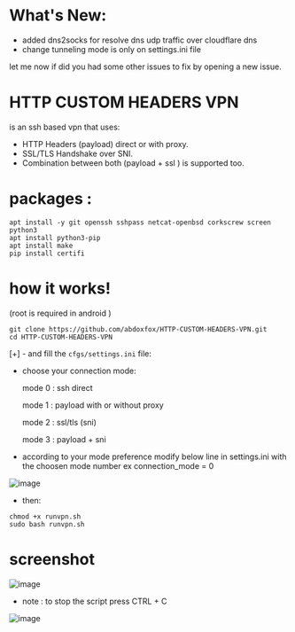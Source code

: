# What's New:
* added dns2socks for resolve dns udp traffic over cloudflare dns 
* change tunneling mode is only on settings.ini file

let me now if did you had some other issues to fix by opening a new issue.

# HTTP CUSTOM HEADERS VPN 
is an ssh based vpn that uses:

- HTTP Headers (payload) direct or with proxy.
- SSL/TLS Handshake over SNI.
- Combination between both (payload + ssl ) is supported too.




# packages :

```
apt install -y git openssh sshpass netcat-openbsd corkscrew screen python3
apt install python3-pip 
apt install make
pip install certifi
```


# how it works!

(root is required in android )
```
git clone https://github.com/abdoxfox/HTTP-CUSTOM-HEADERS-VPN.git
cd HTTP-CUSTOM-HEADERS-VPN
```
[+] - and fill the `cfgs/settings.ini` file:
* choose your connection mode:

    mode 0 : ssh direct

    mode 1 : payload with or without proxy

    mode 2 :  ssl/tls (sni)

     mode 3 : payload + sni 

- according to your mode preference modify below line in settings.ini with the choosen mode number
ex
connection_mode = 0

![image](https://user-images.githubusercontent.com/46646744/122469251-9f621400-cfb4-11eb-9d64-f5dbfa2dffa9.png)


- then:
```
chmod +x runvpn.sh
sudo bash runvpn.sh
```


# screenshot

![image](https://user-images.githubusercontent.com/46646744/121225010-00853b80-c881-11eb-8cb6-4fcea95f8f88.png)

* note : to stop the script press CTRL + C

![image](https://user-images.githubusercontent.com/46646744/121225175-2c082600-c881-11eb-9c82-27fc2f4200a1.png)


